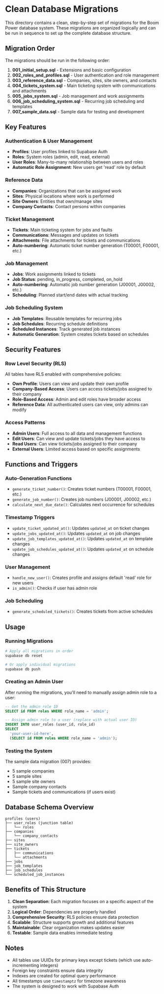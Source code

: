 # Clean Database Migrations

This directory contains a clean, step-by-step set of migrations for the Boom Power database system. These migrations are organized logically and can be run in sequence to set up the complete database structure.

## Migration Order

The migrations should be run in the following order:

1. **001_initial_setup.sql** - Extensions and basic configuration
2. **002_roles_and_profiles.sql** - User authentication and role management
3. **003_reference_data.sql** - Companies, sites, site owners, and contacts
4. **004_tickets_system.sql** - Main ticketing system with communications and attachments
5. **005_jobs_system.sql** - Job management and work assignments
6. **006_job_scheduling_system.sql** - Recurring job scheduling and templates
7. **007_sample_data.sql** - Sample data for testing and development

## Key Features

### Authentication & User Management
- **Profiles**: User profiles linked to Supabase Auth
- **Roles**: System roles (admin, edit, read, external)
- **User Roles**: Many-to-many relationship between users and roles
- **Automatic Role Assignment**: New users get 'read' role by default

### Reference Data
- **Companies**: Organizations that can be assigned work
- **Sites**: Physical locations where work is performed
- **Site Owners**: Entities that own/manage sites
- **Company Contacts**: Contact persons within companies

### Ticket Management
- **Tickets**: Main ticketing system for jobs and faults
- **Communications**: Messages and updates on tickets
- **Attachments**: File attachments for tickets and communications
- **Auto-numbering**: Automatic ticket number generation (T00001, F00001, etc.)

### Job Management
- **Jobs**: Work assignments linked to tickets
- **Job Status**: pending, in_progress, completed, on_hold
- **Auto-numbering**: Automatic job number generation (J00001, J00002, etc.)
- **Scheduling**: Planned start/end dates with actual tracking

### Job Scheduling System
- **Job Templates**: Reusable templates for recurring jobs
- **Job Schedules**: Recurring schedule definitions
- **Scheduled Instances**: Track generated job instances
- **Automatic Generation**: System creates tickets based on schedules

## Security Features

### Row Level Security (RLS)
All tables have RLS enabled with comprehensive policies:

- **Own Profile**: Users can view and update their own profile
- **Company-Based Access**: Users can access tickets/jobs assigned to their company
- **Role-Based Access**: Admin and edit roles have broader access
- **Reference Data**: All authenticated users can view, only admins can modify

### Access Patterns
- **Admin Users**: Full access to all data and management functions
- **Edit Users**: Can view and update tickets/jobs they have access to
- **Read Users**: Can view tickets/jobs assigned to their company
- **External Users**: Limited access based on specific assignments

## Functions and Triggers

### Auto-Generation Functions
- `generate_ticket_number()`: Creates ticket numbers (T00001, F00001, etc.)
- `generate_job_number()`: Creates job numbers (J00001, J00002, etc.)
- `calculate_next_due_date()`: Calculates next occurrence for schedules

### Timestamp Triggers
- `update_ticket_updated_at()`: Updates `updated_at` on ticket changes
- `update_jobs_updated_at()`: Updates `updated_at` on job changes
- `update_job_templates_updated_at()`: Updates `updated_at` on template changes
- `update_job_schedules_updated_at()`: Updates `updated_at` on schedule changes

### User Management
- `handle_new_user()`: Creates profile and assigns default 'read' role for new users
- `is_admin()`: Checks if user has admin role

### Job Scheduling
- `generate_scheduled_tickets()`: Creates tickets from active schedules

## Usage

### Running Migrations
```bash
# Apply all migrations in order
supabase db reset

# Or apply individual migrations
supabase db push
```

### Creating an Admin User
After running the migrations, you'll need to manually assign admin role to a user:

```sql
-- Get the admin role ID
SELECT id FROM roles WHERE role_name = 'admin';

-- Assign admin role to a user (replace with actual user ID)
INSERT INTO user_roles (user_id, role_id)
SELECT 
  'your-user-id-here',
  (SELECT id FROM roles WHERE role_name = 'admin');
```

### Testing the System
The sample data migration (007) provides:
- 5 sample companies
- 5 sample sites
- 5 sample site owners
- Sample company contacts
- Sample tickets and communications (if users exist)

## Database Schema Overview

```
profiles (users)
├── user_roles (junction table)
│   └── roles
├── companies
│   └── company_contacts
├── sites
├── site_owners
├── tickets
│   ├── communications
│   └── attachments
├── jobs
├── job_templates
├── job_schedules
└── scheduled_job_instances
```

## Benefits of This Structure

1. **Clean Separation**: Each migration focuses on a specific aspect of the system
2. **Logical Order**: Dependencies are properly handled
3. **Comprehensive Security**: RLS policies ensure data protection
4. **Scalable**: Structure supports growth and additional features
5. **Maintainable**: Clear organization makes updates easier
6. **Testable**: Sample data enables immediate testing

## Notes

- All tables use UUIDs for primary keys except tickets (which use auto-incrementing integers)
- Foreign key constraints ensure data integrity
- Indexes are created for optimal query performance
- All timestamps use `timestamptz` for timezone awareness
- The system is designed to work with Supabase Auth 